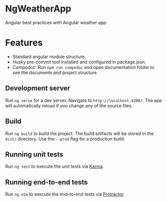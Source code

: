 # NgWeatherApp

Angular best practices with Angular weather app.

# Features

- Standard angular module structure.
- Husky pre-commit tool installed and configured in package.json.
- Compodoc: Run `npm run compodoc` and open documentation folder to see the documents and project structure.

## Development server

Run `ng serve` for a dev server. Navigate to `http://localhost:4200/`. The app will automatically reload if you change any of the source files.

## Build

Run `ng build` to build the project. The build artifacts will be stored in the `dist/` directory. Use the `--prod` flag for a production build.

## Running unit tests

Run `ng test` to execute the unit tests via [Karma](https://karma-runner.github.io).

## Running end-to-end tests

Run `ng e2e` to execute the end-to-end tests via [Protractor](http://www.protractortest.org/).
